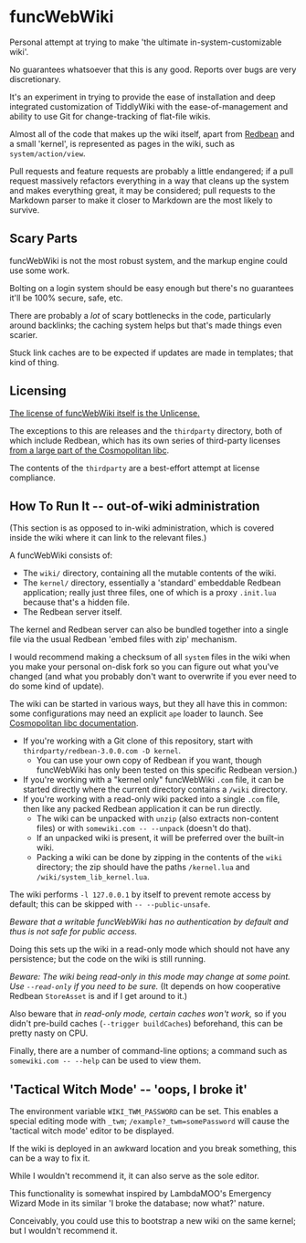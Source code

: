 # funcWebWiki

Personal attempt at trying to make 'the ultimate in-system-customizable wiki'.

No guarantees whatsoever that this is any good. Reports over bugs are very discretionary.

It's an experiment in trying to provide the ease of installation and deep integrated customization of TiddlyWiki with the ease-of-management and ability to use Git for change-tracking of flat-file wikis.

Almost all of the code that makes up the wiki itself, apart from [Redbean](https://redbean.dev) and a small 'kernel', is represented as pages in the wiki, such as `system/action/view`.

Pull requests and feature requests are probably a little endangered; if a pull request massively refactors everything in a way that cleans up the system and makes everything great, it may be considered; pull requests to the Markdown parser to make it closer to Markdown are the most likely to survive.

## Scary Parts

funcWebWiki is not the most robust system, and the markup engine could use some work.

Bolting on a login system should be easy enough but there's no guarantees it'll be 100% secure, safe, etc.

There are probably a _lot_ of scary bottlenecks in the code, particularly around backlinks; the caching system helps but that's made things even scarier.

Stuck link caches are to be expected if updates are made in templates; that kind of thing.

## Licensing

[The license of funcWebWiki itself is the Unlicense.](COPYING)

The exceptions to this are releases and the `thirdparty` directory, both of which include Redbean, which has its own series of third-party licenses [from a large part of the Cosmopolitan libc](https://github.com/jart/cosmopolitan/).

The contents of the `thirdparty` are a best-effort attempt at license compliance.

## How To Run It -- out-of-wiki administration

(This section is as opposed to in-wiki administration, which is covered inside the wiki where it can link to the relevant files.)

A funcWebWiki consists of:

* The `wiki/` directory, containing all the mutable contents of the wiki.
* The `kernel/` directory, essentially a 'standard' embeddable Redbean application; really just three files, one of which is a proxy `.init.lua` because that's a hidden file.
* The Redbean server itself.

The kernel and Redbean server can also be bundled together into a single file via the usual Redbean 'embed files with zip' mechanism.

I would recommend making a checksum of all `system` files in the wiki when you make your personal on-disk fork so you can figure out what you've changed (and what you probably don't want to overwrite if you ever need to do some kind of update).

The wiki can be started in various ways, but they all have this in common: some configurations may need an explicit `ape` loader to launch. See [Cosmopolitan libc documentation](https://justine.lol/cosmopolitan/).

* If you're working with a Git clone of this repository, start with `thirdparty/redbean-3.0.0.com -D kernel`.
	* You can use your own copy of Redbean if you want, though funcWebWiki has only been tested on this specific Redbean version.)
* If you're working with a "kernel only" funcWebWiki `.com` file, it can be started directly where the current directory contains a `/wiki` directory.
* If you're working with a read-only wiki packed into a single `.com` file, then like any packed Redbean application it can be run directly.
	* The wiki can be unpacked with `unzip` (also extracts non-content files) or with `somewiki.com -- --unpack` (doesn't do that).
	* If an unpacked wiki is present, it will be preferred over the built-in wiki.
	* Packing a wiki can be done by zipping in the contents of the `wiki` directory; the zip should have the paths `/kernel.lua` and `/wiki/system_lib_kernel.lua`.

The wiki performs `-l 127.0.0.1` by itself to prevent remote access by default; this can be skipped with `-- --public-unsafe`.

_Beware that a writable funcWebWiki has no authentication by default and thus is not safe for public access._

Doing this sets up the wiki in a read-only mode which should not have any persistence; but the code on the wiki is still running.

_Beware: The wiki being read-only in this mode may change at some point. Use `--read-only` if you need to be sure._ (It depends on how cooperative Redbean `StoreAsset` is and if I get around to it.)

Also beware that _in read-only mode, certain caches won't work,_ so if you didn't pre-build caches (`--trigger buildCaches`) beforehand, this can be pretty nasty on CPU.

Finally, there are a number of command-line options; a command such as `somewiki.com -- --help` can be used to view them.

## 'Tactical Witch Mode' -- 'oops, I broke it'

The environment variable `WIKI_TWM_PASSWORD` can be set. This enables a special editing mode with `_twm`; `/example?_twm=somePassword` will cause the 'tactical witch mode' editor to be displayed.

If the wiki is deployed in an awkward location and you break something, this can be a way to fix it.

While I wouldn't recommend it, it can also serve as the sole editor.

This functionality is somewhat inspired by LambdaMOO's Emergency Wizard Mode in its similar 'I broke the database; now what?' nature.

Conceivably, you could use this to bootstrap a new wiki on the same kernel; but I wouldn't recommend it.
